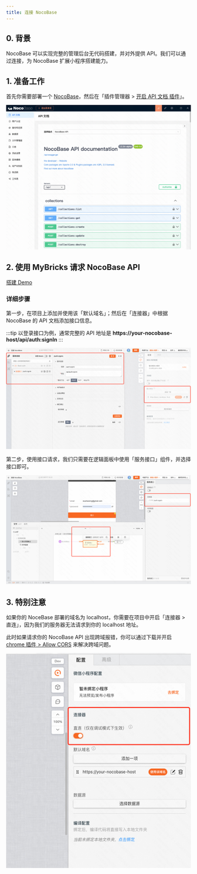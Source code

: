 ```yaml
---
title: 连接 NocoBase
---
```


## 0. 背景

NocoBase 可以实现完整的管理后台无代码搭建，并对外提供 API。我们可以通过连接，为 NocoBase 扩展小程序搭建能力。

## 1. 准备工作

首先你需要部署一个 [NocoBase](https://www.nocobase.com/)，然后在「插件管理器 > [开启 API 文档 插件](https://docs-cn.nocobase.com/handbook/api-doc)」。

![alt text](img/image.png)

## 2. 使用 MyBricks 请求 NocoBase API

[搭建 Demo](https://my.mybricks.world/mybricks-app-mpsite/index.html?id=590416763494469)

### 详细步骤

第一步，在项目上添加并使用该「默认域名」；然后在「连接器」中根据 NocoBase 的 API 文档添加接口信息。

:::tip
以登录接口为例，通常完整的 API 地址是 **https://your-nocobase-host/api/auth:signIn**
:::

![alt text](img/image-1.png)

第二步，使用接口请求，我们只需要在逻辑面板中使用「服务接口」组件，并选择接口即可。

![alt text](img/image-2.png)

## 3. 特别注意

如果你的 NoceBase 部署的域名为 localhost，你需要在项目中开启「连接器 > 直连」，因为我们的服务器无法请求到你的 localhost 地址。

此时如果请求你的 NocoBase API 出现跨域报错，你可以通过下载并开启 [chrome 插件 > Allow CORS](https://chromewebstore.google.com/detail/allow-cors-access-control/lhobafahddgcelffkeicbaginigeejlf?hl=zh-CN&utm_source=ext_sidebar) 来解决跨域问题。

![alt text](img/image-3.png)
